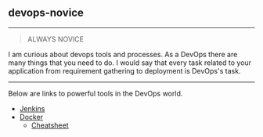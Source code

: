 
## devops-novice

---

> ALWAYS NOVICE  

I am curious about devops tools and processes. As a DevOps there are many things that you need to do. I would say that every task related to your application from requirement gathering to deployment is DevOps's task.

---

Below are links to powerful tools in the DevOps world.

* [Jenkins](jenkins/jenkins.md)
* [Docker](docker/docker.md)
  - [Cheatsheet](docker/docker-cheat-sheet.md)

